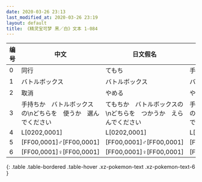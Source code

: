 ```yaml
---
date: 2020-03-26 23:13
last_modified_at: 2020-03-26 23:19
layout: default
title: 《精灵宝可梦 黑／白》文本 1-084
---
```

| 编号 | 中文 | 日文假名 | 日文汉字 |
| ---- | ---- | ---- | --- |
| 0 | 同行 | てもち | 手持ち |
| 1 | バトルボックス | バトルボックス | バトルボックス |
| 2 | 取消 | やめる | やめる |
| 3 | 手持ちか　バトルボックスの\nどちらを　使うか　選んでください | てもちか　バトルボックスの\nどちらを　つかうか　えらんでください | 手持ちか　バトルボックスの\nどちらを　使うか　選んでください |
| 4 | L[0202,0001] | L[0202,0001] | L[0202,0001] |
| 5 | [FF00,0001]♂[FF00,0001] | [FF00,0001]♂[FF00,0001] | [FF00,0001]♂[FF00,0001] |
| 6 | [FF00,0001]♀[FF00,0001] | [FF00,0001]♀[FF00,0001] | [FF00,0001]♀[FF00,0001] |
{: .table .table-bordered .table-hover .xz-pokemon-text .xz-pokemon-text-6 }